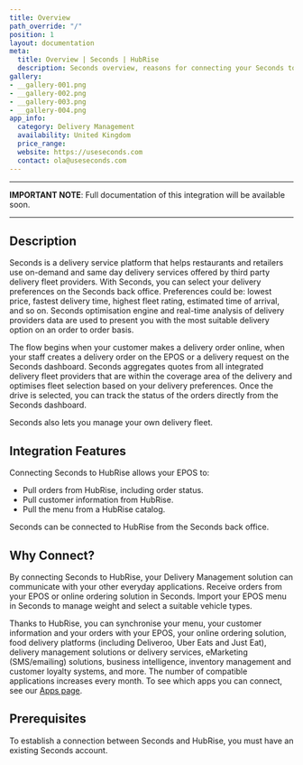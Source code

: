 ```yaml
---
title: Overview
path_override: "/"
position: 1
layout: documentation
meta:
  title: Overview | Seconds | HubRise
  description: Seconds overview, reasons for connecting your Seconds to HubRise and summary of integrated features. Synchronise data between your EPOS and your apps.
gallery:
- __gallery-001.png
- __gallery-002.png
- __gallery-003.png
- __gallery-004.png
app_info:
  category: Delivery Management
  availability: United Kingdom
  price_range: 
  website: https://useseconds.com
  contact: ola@useseconds.com
---
```


---

**IMPORTANT NOTE**: Full documentation of this integration will be available soon.

---

## Description

Seconds is a delivery service platform that helps restaurants and retailers use on-demand and same day delivery services offered by third party delivery fleet providers. With Seconds, you can select your delivery preferences on the Seconds back office. Preferences could be: lowest price, fastest delivery time, highest fleet rating, estimated time of arrival, and so on. Seconds optimisation engine and real-time analysis of delivery providers data are used to present you with the most suitable delivery option on an order to order basis.

The flow begins when your customer makes a delivery order online, when your staff creates a delivery order on the EPOS or a delivery request on the Seconds dashboard. Seconds aggregates quotes from all integrated delivery fleet providers that are within the coverage area of the delivery and optimises fleet selection based on your delivery preferences. Once the drive is selected, you can track the status of the orders directly from the Seconds dashboard.

Seconds also lets you manage your own delivery fleet.

## Integration Features

Connecting Seconds to HubRise allows your EPOS to:

- Pull orders from HubRise, including order status.
- Pull customer information from HubRise.
- Pull the menu from a HubRise catalog.

Seconds can be connected to HubRise from the Seconds back office.

## Why Connect?

By connecting Seconds to HubRise, your Delivery Management solution can communicate with your other everyday applications. Receive orders from your EPOS or online ordering solution in Seconds. Import your EPOS menu in Seconds to manage weight and select a suitable vehicle types.

Thanks to HubRise, you can synchronise your menu, your customer information and your orders with your EPOS, your online ordering solution, food delivery platforms (including Deliveroo, Uber Eats and Just Eat), delivery management solutions or delivery services, eMarketing (SMS/emailing) solutions, business intelligence, inventory management and customer loyalty systems, and more. The number of compatible applications increases every month. To see which apps you can connect, see our [Apps page](/apps).

## Prerequisites

To establish a connection between Seconds and HubRise, you must have an existing Seconds account.
